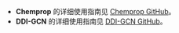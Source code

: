 - **Chemprop** 的详细使用指南见 [Chemprop GitHub](https://github.com/chemprop/chemprop)。
- **DDI-GCN** 的详细使用指南见 [DDI-GCN GitHub](https://github.com/LabWeng/DDI-GCN)。
